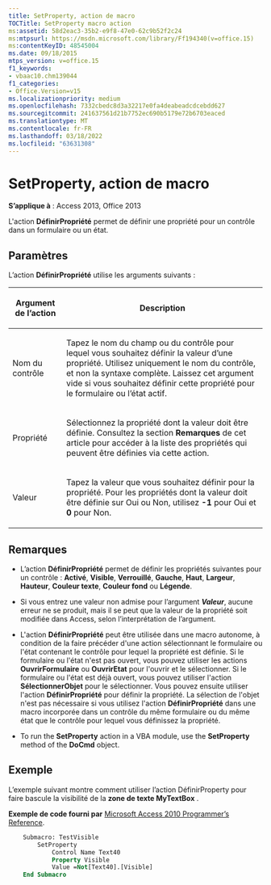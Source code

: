 ```yaml
---
title: SetProperty, action de macro
TOCTitle: SetProperty macro action
ms:assetid: 58d2eac3-35b2-e9f8-47e0-62c9b52f2c24
ms:mtpsurl: https://msdn.microsoft.com/library/Ff194340(v=office.15)
ms:contentKeyID: 48545004
ms.date: 09/18/2015
mtps_version: v=office.15
f1_keywords:
- vbaac10.chm139044
f1_categories:
- Office.Version=v15
ms.localizationpriority: medium
ms.openlocfilehash: 7332cbedc8d3a32217e0fa4deabeadcdcebdd627
ms.sourcegitcommit: 241637561d21b7752ec690b5179e72b6703eaced
ms.translationtype: MT
ms.contentlocale: fr-FR
ms.lasthandoff: 03/18/2022
ms.locfileid: "63631308"
---
```

# <a name="setproperty-macro-action"></a>SetProperty, action de macro

**S’applique à** : Access 2013, Office 2013

L'action **DéfinirPropriété** permet de définir une propriété pour un contrôle dans un formulaire ou un état.

## <a name="setting"></a>Paramètres

L’action **DéfinirPropriété** utilise les arguments suivants :

<table>
<colgroup>
<col />
<col />
</colgroup>
<thead>
<tr class="header">
<th><p>Argument de l’action</p></th>
<th><p>Description</p></th>
</tr>
</thead>
<tbody>
<tr class="odd">
<td><p>Nom du contrôle</p></td>
<td><p>Tapez le nom du champ ou du contrôle pour lequel vous souhaitez définir la valeur d’une propriété. Utilisez uniquement le nom du contrôle, et non la syntaxe complète. Laissez cet argument vide si vous souhaitez définir cette propriété pour le formulaire ou l’état actif.</p></td>
</tr>
<tr class="even">
<td><p>Propriété</p></td>
<td><p>Sélectionnez la propriété dont la valeur doit être définie. Consultez la section <strong>Remarques</strong> de cet article pour accéder à la liste des propriétés qui peuvent être définies via cette action.</p></td>
</tr>
<tr class="odd">
<td><p>Valeur</p></td>
<td><p>Tapez la valeur que vous souhaitez définir pour la propriété. Pour les propriétés dont la valeur doit être définie sur Oui ou Non, utilisez <strong>-1</strong> pour Oui et <strong>0</strong> pour Non.</p></td>
</tr>
</tbody>
</table>


## <a name="remarks"></a>Remarques

- L’action **DéfinirPropriété** permet de définir les propriétés suivantes pour un contrôle : **Activé**, **Visible**, **Verrouillé**, **Gauche**, **Haut**, **Largeur**, **Hauteur**, **Couleur texte**, **Couleur fond** ou **Légende**.

- Si vous entrez une valeur non admise pour l’argument ***Valeur***, aucune erreur ne se produit, mais il se peut que la valeur de la propriété soit modifiée dans Access, selon l’interprétation de l’argument.

- L'action **DéfinirPropriété** peut être utilisée dans une macro autonome, à condition de la faire précéder d'une action sélectionnant le formulaire ou l'état contenant le contrôle pour lequel la propriété est définie. Si le formulaire ou l'état n'est pas ouvert, vous pouvez utiliser les actions **OuvrirFormulaire** ou **OuvrirEtat** pour l'ouvrir et le sélectionner. Si le formulaire ou l'état est déjà ouvert, vous pouvez utiliser l'action **SélectionnerObjet** pour le sélectionner. Vous pouvez ensuite utiliser l'action **DéfinirPropriété** pour définir la propriété. La sélection de l'objet n'est pas nécessaire si vous utilisez l'action **DéfinirPropriété** dans une macro incorporée dans un contrôle du même formulaire ou du même état que le contrôle pour lequel vous définissez la propriété.

- To run the **SetProperty** action in a VBA module, use the **SetProperty** method of the **DoCmd** object.

## <a name="example"></a>Exemple

L’exemple suivant montre comment utiliser l’action DéfinirProperty pour faire bascule la visibilité de la **zone de texte MyTextBox** .

**Exemple de code fourni par** [Microsoft Access 2010 Programmer’s Reference](https://www.amazon.com/Microsoft-Access-2010-Programmers-Reference/dp/8126528125).

```vb
    Submacro: TestVisible
        SetProperty
            Control Name Text40
            Property Visible
            Value =Not[Text40].[Visible]
    End Submacro
```
